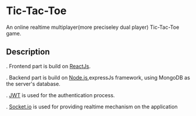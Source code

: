 # Tic-Tac-Toe
An online realtime multiplayer(more preciseley dual player) Tic-Tac-Toe game. 

## Description

. Frontend part is build on [ReactJs](https://reactjs.org/).

. Backend part is build on [Node.js](https://nodejs.org/en/),expressJs framework, using MongoDB as the server's database.

. [JWT](https://jwt.io/) is used for the authentication process.

. [Socket.io](https://socket.io/) is used for providing realtime mechanism on the application
